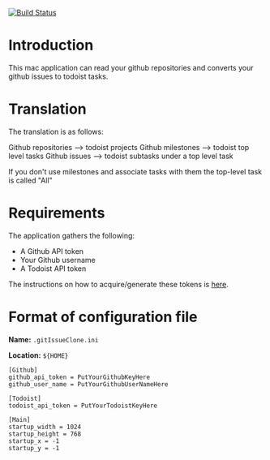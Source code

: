 [![Build Status](https://travis-ci.org/hasii2011/gittodoistclone.svg?branch=master)](https://travis-ci.org/hasii2011/gittodoistclone)

# Introduction

This mac application can read your github repositories and converts your github issues to todoist tasks.

# Translation

The translation is as follows:

Github repositories --> todoist projects
Github milestones   --> todoist top level tasks
Github issues       --> todoist subtasks under a top level task

If you don't use milestones and associate tasks with them the top-level task is called "All"

# Requirements

The application gathers the following:

* A Github API token
* Your Github username
* A Todoist API token

The instructions on how to acquire/generate these tokens is [here](https://github.com/hasii2011/gittodoistclone/wiki).


# Format of configuration file

**Name:**   `.gitIssueClone.ini`

**Location:**  `${HOME}`

```
[Github]
github_api_token = PutYourGithubKeyHere
github_user_name = PutYourGithubUserNameHere

[Todoist]
todoist_api_token = PutYourTodoistKeyHere

[Main]
startup_width = 1024
startup_height = 768
startup_x = -1
startup_y = -1


```

